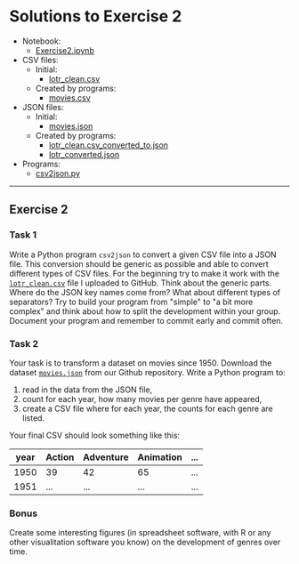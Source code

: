 # Solutions to Exercise 2

- Notebook:
  - [Exercise2.ipynb](./Exercise2.ipynb)
- CSV files:
  - Initial:
    - [lotr_clean.csv](./lotr_clean.csv)
  - Created by programs:
    - [movies.csv](./movies.csv)
- JSON files:
  - Initial:
    - [movies.json](./movies.json)
  - Created by programs:
    - [lotr_clean.csv_converted_to.json](./lotr_clean.csv_converted_to.json)
    - [lotr_converted.json](./lotr_converted.json)
- Programs:
  - [csv2json.py](./csv2json.py)

___

## Exercise 2

### Task 1

Write a Python program `csv2json` to convert a given CSV file into a JSON file. This conversion should be generic as possible and able to convert different types of CSV files. For the beginning try to make it work with the [`lotr_clean.csv`](lotr_clean.csv) file I uploaded to GitHub. Think about the generic parts. Where do the JSON key names come from? What about different types of separators? Try to build your program from "simple" to "a bit more complex" and think about how to split the development within your group. Document your program and remember to commit early and commit often.

### Task 2

Your task is to transform a dataset on movies since 1950. Download the dataset [`movies.json`](movies.json) from our Github repository. Write a Python program to:

1. read in the data from the JSON file,
2. count for each year, how many movies per genre have appeared,
3. create a CSV file where for each year, the counts for each genre are listed.

Your final CSV should look something like this:

year|Action|Adventure|Animation|...
-----|------|----------|--------|---
1950|39|42|65|...
1951|...|...|...|...

### Bonus

Create some interesting figures (in spreadsheet software, with R or any other visualitation software you know) on the development of genres over time.

